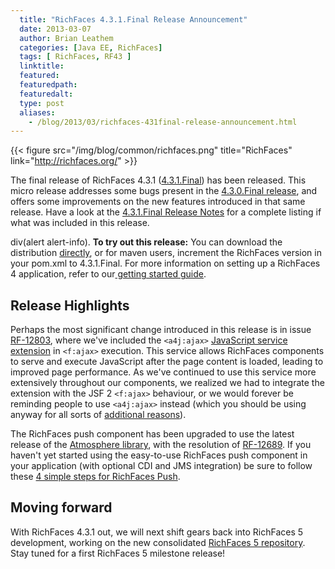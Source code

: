 ```yaml
---
  title: "RichFaces 4.3.1.Final Release Announcement"
  date: 2013-03-07
  author: Brian Leathem
  categories: [Java EE, RichFaces]
  tags: [ RichFaces, RF43 ]
  linktitle:
  featured:
  featuredpath:
  featuredalt:
  type: post
  aliases:
    - /blog/2013/03/richfaces-431final-release-announcement.html
---
```


{{< figure src="/img/blog/common/richfaces.png" title="RichFaces" link="http://richfaces.org/" >}}

The final release of RichFaces 4.3.1 ([4.3.1.Final](https://issues.jboss.org/secure/ReleaseNote.jspa?projectId=12310341&version=12320558)) has been released. This micro release addresses some bugs present in the [4.3.0.Final release](http://www.bleathem.ca/blog/2013/02/richfaces-430final-release-announcement.html), and offers some improvements on the new features introduced in that same release. Have a look at the [4.3.1.Final Release Notes](https://issues.jboss.org/secure/ReleaseNote.jspa?projectId=12310341&version=12320558) for a complete listing if what was included in this release.

div(alert alert-info). **To try out this release:** You can download the distribution [directly](http://www.jboss.org/richfaces/download/stable), or for maven users, increment the RichFaces version in your pom.xml to 4.3.1.Final. For more information on setting up a RichFaces 4 application, refer to our<a href="http://community.jboss.org/wiki/GettingstartedwithRichFaces4x"> getting started guide</a>.

Release Highlights
------------------

Perhaps the most significant change introduced in this release is in issue [RF-12803](https://issues.jboss.org/browse/RF-12803), where we've included the `<a4j:ajax>` [JavaScript service extension](http://alexsmirnov.wordpress.com/2011/03/24/richfaces-javascript-service/) in `<f:ajax>` execution. This service allows RichFaces components to serve and execute JavaScript after the page content is loaded, leading to improved page performance. As we've continued to use this service more extensively throughout our components, we realized we had to integrate the extension with the JSF 2 `<f:ajax>` behaviour, or we would forever be reminding people to use `<a4j:ajax>` instead (which you should be using anyway for all sorts of [additional reasons](http://mkblog.exadel.com/2010/08/what-richfaces-a4jajax-adds-on-top-jsf-2-fajax-tag/)).

The RichFaces push component has been upgraded to use the latest release of the [Atmosphere library](http://async-io.org/), with the resolution of [RF-12689](https://issues.jboss.org/browse/RF-12689). If you haven't yet started using the easy-to-use RichFaces push component in your application (with optional CDI and JMS integration) be sure to follow these [4 simple steps for RichFaces Push](http://rik-ansikter.blogspot.ca/2012/02/configuring-richfaces-push-with-42.html).

Moving forward
--------------

With RichFaces 4.3.1 out, we will next shift gears back into RichFaces 5 development, working on the new consolidated [RichFaces 5 repository](https://github.com/richfaces/richfaces5). Stay tuned for a first RichFaces 5 milestone release!
